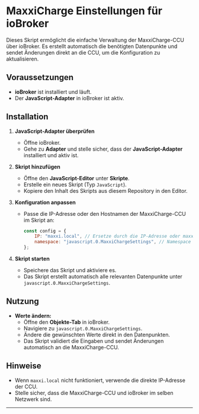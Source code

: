 # MaxxiCharge Einstellungen für ioBroker

Dieses Skript ermöglicht die einfache Verwaltung der MaxxiCharge-CCU über ioBroker. Es erstellt automatisch die benötigten Datenpunkte und sendet Änderungen direkt an die CCU, um die Konfiguration zu aktualisieren.

## Voraussetzungen

- **ioBroker** ist installiert und läuft.
- Der **JavaScript-Adapter** in ioBroker ist aktiv.

## Installation

1. **JavaScript-Adapter überprüfen**
   - Öffne ioBroker.
   - Gehe zu **Adapter** und stelle sicher, dass der **JavaScript-Adapter** installiert und aktiv ist.

2. **Skript hinzufügen**
   - Öffne den **JavaScript-Editor** unter **Skripte**.
   - Erstelle ein neues Skript (Typ `JavaScript`).
   - Kopiere den Inhalt des Skripts aus diesem Repository in den Editor.

3. **Konfiguration anpassen**
   - Passe die IP-Adresse oder den Hostnamen der MaxxiCharge-CCU im Skript an:

     ```javascript
     const config = {
         IP: "maxxi.local", // Ersetze durch die IP-Adresse oder maxxi.local
         namespace: "javascript.0.MaxxiChargeSettings", // Namespace für die Datenpunkte
     };
     ```

4. **Skript starten**
   - Speichere das Skript und aktiviere es.
   - Das Skript erstellt automatisch alle relevanten Datenpunkte unter `javascript.0.MaxxiChargeSettings`.

## Nutzung

- **Werte ändern:**
  - Öffne den **Objekte-Tab** in ioBroker.
  - Navigiere zu `javascript.0.MaxxiChargeSettings`.
  - Ändere die gewünschten Werte direkt in den Datenpunkten.
  - Das Skript validiert die Eingaben und sendet Änderungen automatisch an die MaxxiCharge-CCU.


## Hinweise

- Wenn `maxxi.local` nicht funktioniert, verwende die direkte IP-Adresse der CCU.
- Stelle sicher, dass die MaxxiCharge-CCU und ioBroker im selben Netzwerk sind.

---
